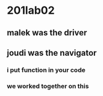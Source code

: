# 201lab02
## malek was the driver
## joudi was the navigator
### i put function in your code 
### we worked together on this 